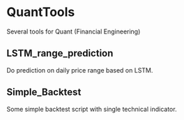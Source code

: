 # QuantTools
Several tools for Quant (Financial Engineering)  
## LSTM_range_prediction  
Do prediction on daily price range based on LSTM.  
## Simple_Backtest  
Some simple backtest script with single technical indicator.  
